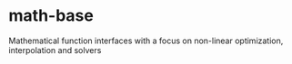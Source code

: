 # math-base
Mathematical function interfaces with a focus on non-linear optimization, interpolation and solvers

